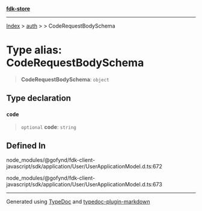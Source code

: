 [**fdk-store**](../../../README.md)
***

[Index](../../../API.md) > [auth](../../README.md) > [<internal>](../README.md) > CodeRequestBodySchema

# Type alias: CodeRequestBodySchema

> **CodeRequestBodySchema**: `object`

## Type declaration

### `code`

> `optional` **code**: `string`

## Defined In

node\_modules/@gofynd/fdk-client-javascript/sdk/application/User/UserApplicationModel.d.ts:672

node\_modules/@gofynd/fdk-client-javascript/sdk/application/User/UserApplicationModel.d.ts:673

***
Generated using [TypeDoc](https://typedoc.org/) and [typedoc-plugin-markdown](https://www.npmjs.com/package/typedoc-plugin-markdown)
